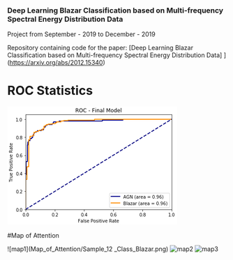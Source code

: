 ### Deep Learning Blazar Classification based on Multi-frequency Spectral Energy Distribution Data
Project from September - 2019 to December - 2019 

Repository containing code for the paper: [Deep Learning Blazar Classification based on Multi-frequency Spectral Energy Distribution Data] ](https://arxiv.org/abs/2012.15340)

# ROC Statistics

![ROC](https://github.com/patrick-schubert/blazars/blob/main/Best%20ROC.png)

#Map of Attention

![map1](Map_of_Attention/Sample_12 _Class_Blazar.png)
![map2](Map_of_Attention/Sample_3553_Class_Blazar.png)
![map3](Map_of_Attention/Sample_3568_Class_AGN.png)


